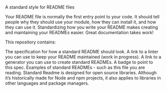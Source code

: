 A standard style for README files

Your README file is normally the first entry point to your code. It should tell people why they should use your module, how they can install it, and how they can use it. Standardizing how you write your README makes creating and maintaining your READMEs easier. Great documentation takes work!

This repository contains:

The specification for how a standard README should look.
A link to a linter you can use to keep your README maintained (work in progress).
A link to a generator you can use to create standard READMEs.
A badge to point to this spec.
Examples of standard READMEs - such as this file you are reading.
Standard Readme is designed for open source libraries. Although it’s historically made for Node and npm projects, it also applies to libraries in other languages and package managers.

